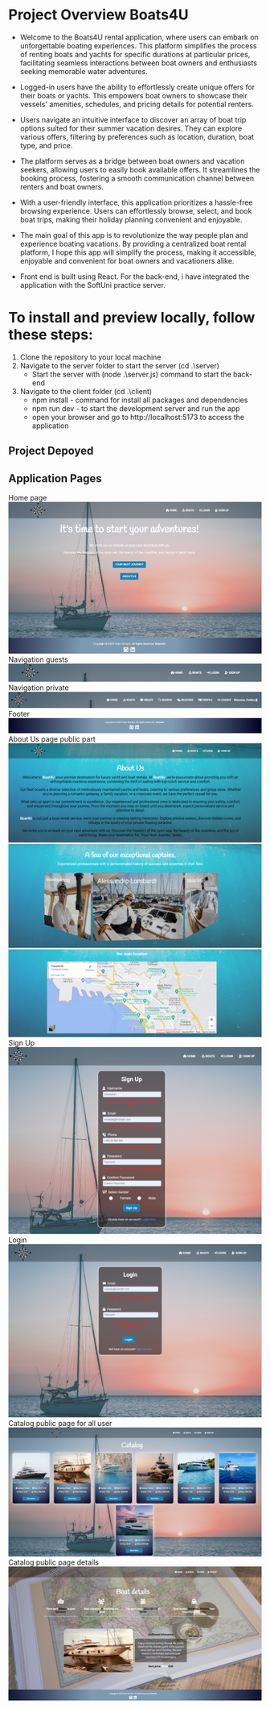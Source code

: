 # Project Overview Boats4U 

- Welcome to the Boats4U rental application, where users can embark on unforgettable boating experiences. 
This platform simplifies the process of renting boats and yachts for specific durations at particular prices, facilitating seamless interactions between boat owners and enthusiasts seeking memorable water adventures.

- Logged-in users have the ability to effortlessly create unique offers for their boats or yachts. This empowers boat owners to showcase their vessels' amenities, schedules, and pricing details for potential renters.

- Users navigate an intuitive interface to discover an array of boat trip options suited for their summer vacation desires. They can explore various offers, filtering by preferences such as location, duration, boat type, and price.

- The platform serves as a bridge between boat owners and vacation seekers, allowing users to easily book available offers. It streamlines the booking process, fostering a smooth communication channel between renters and boat owners.

- With a user-friendly interface, this application prioritizes a hassle-free browsing experience. Users can effortlessly browse, select, and book boat trips, making their holiday planning convenient and enjoyable.

- The main goal of this app is to revolutionize the way people plan and experience boating vacations. By providing a centralized boat rental platform, I hope this app will simplify the process, making it accessible, enjoyable and convenient for boat owners and vacationers alike.

- Front end is built using React. For the back-end, i have integrated the application with the SoftUni practice server.

# To install and preview locally, follow these steps:

1. Clone the repository to your local machine
2. Navigate to the server folder to start the server (cd .\server\)
    - Start the server with (node .\server.js) command to start the back-end
3. Navigate to the client folder (cd .\client\)
    - npm install - command for install all packages and dependencies
    - npm run dev - to start the development server and run the app
    - open your browser and go to http://localhost:5173 to access the application


## Project Depoyed

## Application Pages
Home page 
![Home page](client/public/assets/screenshots/home-page.PNG)
Navigation guests
![Navigation guests](client/public/assets/screenshots/navigation-public.PNG)
Navigation private
![Navigation private](client/public/assets/screenshots/navigation-private.PNG)
Footer
![Footer](client/public/assets/screenshots/footer.PNG)
About Us page public part
![About us top](client/public/assets/screenshots/about-us-top.PNG)
![About us middle](client/public/assets/screenshots/about-us-middle.PNG)
![About us bottom](client/public/assets/screenshots/about-us-bottom.PNG)
Sign Up 
![Register](client/public/assets/screenshots/register-form.PNG)
Login 
![Login](client/public/assets/screenshots/login-form.PNG)
Catalog public page for all user 
![Catalog-public](client/public/assets/screenshots/catalog-public.PNG)
Catalog public page details
![Catalog-public-details](client/public/assets/screenshots/catalog-public-details.PNG)